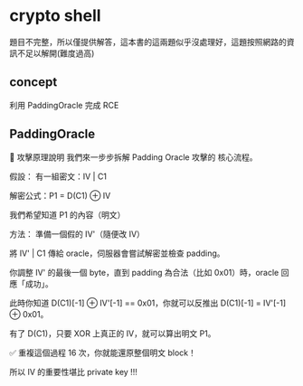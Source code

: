 # crypto shell

題目不完整，所以僅提供解答，這本書的這兩題似乎沒處理好，這題按照網路的資訊不足以解開(難度過高)

## concept

利用 PaddingOracle 完成 RCE

## PaddingOracle

🎯 攻擊原理說明
我們來一步步拆解 Padding Oracle 攻擊的 核心流程。

假設：
有一組密文：IV | C1

解密公式：P1 = D(C1) ⊕ IV

我們希望知道 P1 的內容（明文）

方法：
準備一個假的 IV'（隨便改 IV）

將 IV' | C1 傳給 oracle，伺服器會嘗試解密並檢查 padding。

你調整 IV' 的最後一個 byte，直到 padding 為合法（比如 0x01）時，oracle 回應「成功」。

此時你知道 D(C1)[-1] ⊕ IV'[-1] == 0x01，你就可以反推出 D(C1)[-1] = IV'[-1] ⊕ 0x01。

有了 D(C1)，只要 XOR 上真正的 IV，就可以算出明文 P1。

✅ 重複這個過程 16 次，你就能還原整個明文 block！

所以 IV 的重要性堪比 private key !!!
